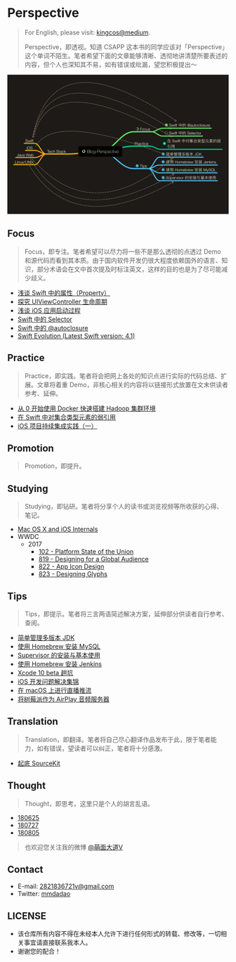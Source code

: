 # Perspective

> For English, please visit: [kingcos@medium](http://medium.com/@kingcos).
> 
> Perspective，即透视。知道 CSAPP 这本书的同学应该对「Perspective」这个单词不陌生。笔者希望下面的文章能够清晰、透彻地讲清楚所要表述的内容，但个人也深知其不易，如有错误或纰漏，望您积极提出～

![Blog-Perspective Mind Map](Blog-Perspective.png)

## Focus

> Focus，即专注。笔者希望可以尽力将一些不是那么透彻的点透过 Demo 和源代码而看到其本质。由于国内软件开发仍很大程度依赖国外的语言、知识，部分术语会在文中首次提及时标注英文，这样的目的也是为了尽可能减少歧义。

- [浅谈 Swift 中的属性（Property）](https://github.com/kingcos/Perspective/tree/writing/Posts/Focus/Swift_Properties)
- [探究 UIViewController 生命周期](https://github.com/kingcos/Perspective/tree/writing/Posts/Focus/UIViewController_Life_Cycle)
- [浅谈 iOS 应用启动过程](https://github.com/kingcos/Perspective/tree/writing/Posts/Focus/iOS_App_Start_up)
- [Swift 中的 Selector](Posts/Focus/Swift_Selector)
- [Swift 中的 @autoclosure](https://github.com/kingcos/Perspective/issues/5)
- [Swift Evolution (Latest Swift version: 4.1)](https://github.com/kingcos/Perspective/issues/11)

## Practice

> Practice，即实践。笔者将会把网上各处的知识点进行实际的代码总结、扩展。文章将着重 Demo，非核心相关的内容将以链接形式放置在文末供读者参考、延伸。

- [从 0 开始使用 Docker 快速搭建 Hadoop 集群环境](https://github.com/kingcos/Perspective/tree/writing/Posts/Practice/Docker_for_Hadoop)
- [在 Swift 中对集合类型元素的弱引用](https://github.com/kingcos/Perspective/issues/6)
- [iOS 项目持续集成实践（一）](https://github.com/kingcos/Perspective/issues/15)

## Promotion

> Promotion，即提升。

## Studying

> Studying，即钻研。笔者将分享个人的读书或浏览视频等所收获的心得、笔记。

- [Mac OS X and iOS Internals](/Posts/Studying/MacOSX_and_iOS_Internals)
- WWDC
  - 2017
    - [102 - Platform State of the Union](/Posts/Studying/WWDC/2017/102)
    - [819 - Designing for a Global Audience](/Posts/Studying/WWDC/2017/819)
    - [822 - App Icon Design](/Posts/Studying/WWDC/2017/822)
    - [823 - Designing Glyphs](/Posts/Studying/WWDC/2017/823)

## Tips

> Tips，即提示。笔者将三言两语简述解决方案，延伸部分供读者自行参考、查阅。

- [简单管理多版本 JDK](https://github.com/kingcos/Perspective/issues/7)
- [使用 Homebrew 安装 MySQL](https://github.com/kingcos/Perspective/issues/8)
- [Supervisor 的安装与基本使用](https://github.com/kingcos/Perspective/issues/9)
- [使用 Homebrew 安装 Jenkins](https://github.com/kingcos/Perspective/issues/10)
- [Xcode 10 beta 趟坑](https://github.com/kingcos/Perspective/issues/13)
- [iOS 开发问题解决集锦](https://github.com/kingcos/Perspective/issues/16)
- [在 macOS 上进行直播推流](https://github.com/kingcos/Perspective/issues/19)
- [将树莓派作为 AirPlay 音频服务器](https://github.com/kingcos/Perspective/issues/20)

## Translation

> Translation，即翻译。笔者将自己尽心翻译作品发布于此，限于笔者能力，如有错误，望读者可以纠正，笔者将十分感激。

- [起底 SourceKit](https://github.com/kingcos/Perspective/issues/12)

## Thought

> Thought，即思考。这里只是个人的胡言乱语。

- [180625](/Posts/Thought/180625)
- [180727](/Posts/Thought/180727)
- [180805](/Posts/Thought/180805)

> 也欢迎您关注我的微博 [@萌面大道V](http://weibo.com/375975847)

## Contact

- E-mail: [2821836721v@gmail.com](mailto:2821836721v@gmail.com)
- Twitter: [mmdadao](https://twitter.com/mmdadao/)

## LICENSE

- 该仓库所有内容不得在未经本人允许下进行任何形式的转载、修改等，一切相关事宜请直接联系我本人。
- 谢谢您的配合！
